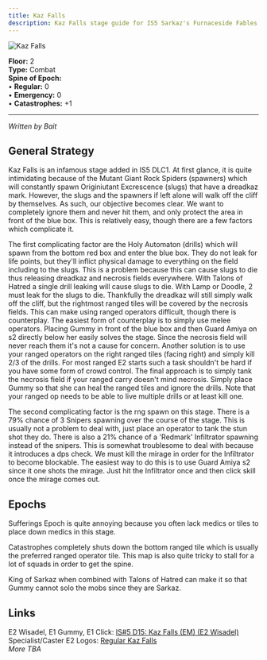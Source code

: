 ```yaml
---
title: Kaz Falls
description: Kaz Falls stage guide for IS5 Sarkaz's Furnaceside Fables
---
```


<img src="/stages/kaz-falls.png" alt="Kaz Falls" />

**Floor:** 2  
**Type:** Combat  
**Spine of Epoch:**<br>
• **Regular:** 0<br>
• **Emergency:** 0<br>
• **Catastrophes:** +1




---
*Written by Bait*

General Strategy
-------------
Kaz Falls is an infamous stage added in IS5 DLC1. At first glance, it is quite intimidating because of the Mutant Giant Rock Spiders (spawners) which will constantly spawn Originiutant Excrescence (slugs) that have a dreadkaz mark. However, the slugs and the spawners if left alone will walk off the cliff by themselves. As such, our objective becomes clear. We want to completely ignore them and never hit them, and only protect the area in front of the blue box. This is relatively easy, though there are a few factors which complicate it.

The first complicating factor are the Holy Automaton (drills) which will spawn from the bottom red box and enter the blue box. They do not leak for life points, but they'll inflict physical damage to everything on the field including to the slugs. This is a problem because this can cause slugs to die thus releasing dreadkaz and necrosis fields everywhere. With Talons of Hatred a single drill leaking will cause slugs to die. With Lamp or Doodle, 2 must leak for the slugs to die. Thankfully the dreadkaz will still simply walk off the cliff, but the rightmost ranged tiles will be covered by the necrosis fields. This can make using ranged operators difficult, though there is counterplay. The easiest form of counterplay is to simply use melee operators. Placing Gummy in front of the blue box and then Guard Amiya on s2 directly below her easily solves the stage. Since the necrosis field will never reach them it's not a cause for concern. Another solution is to use your ranged operators on the right ranged tiles (facing right) and simply kill 2/3 of the drills. For most ranged E2 starts such a task shouldn't be hard if you have some form of crowd control. The final approach is to simply tank the necrosis field if your ranged carry doesn't mind necrosis. Simply place Gummy so that she can heal the ranged tiles and ignore the drills. Note that your ranged op needs to be able to live multiple drills or at least kill one.

The second complicating factor is the rng spawn on this stage. There is a 79% chance of 3 Snipers spawning over the course of the stage. This is usually not a problem to deal with, just place an operator to tank the stun shot they do. There is also a 21% chance of a 'Redmark' Infiltrator spawning instead of the snipers. This is somewhat troublesome to deal with because it introduces a dps check. We must kill the mirage in order for the Infiltrator to become blockable. The easiest way to do this is to use Guard Amiya s2 since it one shots the mirage. Just hit the Infiltrator once and then click skill once the mirage comes out. 

Epochs
-------------
Sufferings Epoch is quite annoying because you often lack medics or tiles to place down medics in this stage.

Catastrophes completely shuts down the bottom ranged tile which is usually the preferred ranged operator tile. This map is also quite tricky to stall for a lot of squads in order to get the spine.

King of Sarkaz when combined with Talons of Hatred can make it so that Gummy cannot solo the mobs since they are Sarkaz.

Links
-------------
E2 Wisadel, E1 Gummy, E1 Click: [IS#5 D15: Kaz Falls (EM) (E2 Wisadel)](https://youtu.be/jA-7LWQSIgw?si=N5ID6a9Xlt7HOlUx) <br>
Specialist/Caster E2 Logos: [Regular Kaz Falls](https://www.bilibili.com/video/BV1UXX3YDEGe/?p=6) <br>
*More TBA*